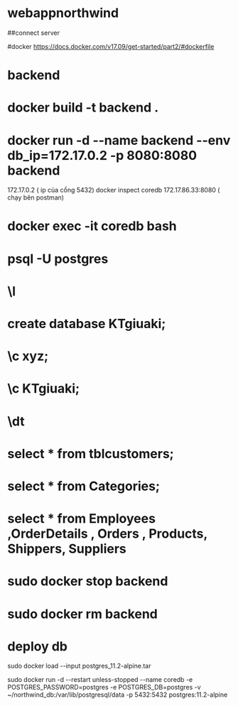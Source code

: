 # webappnorthwind
##connect server

#docker 
https://docs.docker.com/v17.09/get-started/part2/#dockerfile


# backend
# docker build -t backend .

# docker run -d --name backend --env db_ip=172.17.0.2 -p 8080:8080 backend 
172.17.0.2 ( ip của cổng 5432) docker inspect coredb
172.17.86.33:8080 ( chạy bên postman)

# docker exec -it coredb bash


# psql -U postgres
# \l
# create database KTgiuaki;
# \c xyz;
# \c KTgiuaki;
# \dt
# select * from tblcustomers;
# select * from Categories;
# select * from Employees ,OrderDetails , Orders , Products, Shippers, Suppliers

# sudo docker stop backend
# sudo docker rm backend 

# deploy db
 sudo docker load --input postgres_11.2-alpine.tar

 sudo docker run -d --restart unless-stopped --name coredb -e POSTGRES_PASSWORD=postgres -e POSTGRES_DB=postgres -v ~/northwind_db:/var/lib/postgresql/data -p 5432:5432 postgres:11.2-alpine
